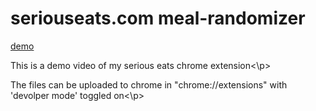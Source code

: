 # seriouseats.com meal-randomizer

[demo](https://user-images.githubusercontent.com/62027916/119535044-9a16fe00-bd55-11eb-881a-d79bdd76da5f.mov)


<p>This is a demo video of my serious eats chrome extension<\p>
<p>The files can be uploaded to chrome in "chrome://extensions" with 'devolper mode' toggled on<\p>
